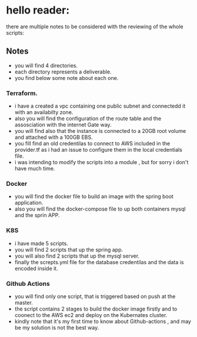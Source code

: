 

# hello reader:



there are multiple notes to be considered with the reviewing of the whole scripts:
## Notes

- you will find 4 directories.
- each directory represents a deliverable.
- you find below some note about each one.

### Terraform.

- i have a created a vpc containing one public subnet 
    and connectedd it with an availabilty zone.
- also you will find the configuration of the route table and the assosciation with the internet Gate way.
- you will find also that the instance is connected to a 20GB root volume and attached with a 100GB EBS.
- you fill find an old credentilas to connect to AWS included in the provider.tf as i had an issue to configure them in the local credentials file. 
- i was intending to modify the scripts into a module , but for sorry i don't have much time.

### Docker

- you will find the docker file to build an image with the spring boot application.
- also you will find the docker-compose file to up both containers mysql and the sprin APP.

### K8S

- i have made 5 scripts.
- you will find 2 scripts that up the spring app.
- you will also find 2 scripts that up the mysql server.
- finally the screpts.yml file for the database credentilas and  the data is encoded inside it.
### Github Actions

- you will find only one script, that is triggered based on push at the master.
- the script contains 2 stages to build the docker image firstly and to coonect to the AWS ec2 and deploy on the Kubernates cluster.
- kindly note that it's my first time to know about Github-actions , and may be my solution is not the best way.
